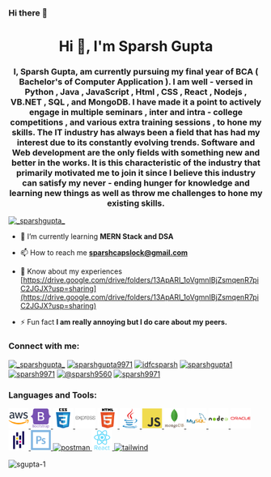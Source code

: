 ### Hi there 👋

<h1 align="center">Hi 👋, I'm Sparsh Gupta</h1>
<h3 align="center">I, Sparsh Gupta, am currently pursuing my final year of BCA ( Bachelor's of Computer Application ). I am well - versed in Python , Java , JavaScript , Html , CSS , React , Nodejs , VB.NET , SQL , and MongoDB. I have made it a point to actively engage in multiple seminars , inter and intra - college competitions , and various extra training sessions , to hone my skills. The IT industry has always been a field that has had my interest due to its constantly evolving trends. Software and Web development are the only fields with something new and better in the works. It is this characteristic of the industry that primarily motivated me to join it since I believe this industry can satisfy my never - ending hunger for knowledge and learning new things as well as throw me challenges to hone my existing skills.</h3>

<p align="left"> <a href="https://twitter.com/_sparshgupta_" target="blank"><img src="https://img.shields.io/twitter/follow/_sparshgupta_?logo=twitter&style=for-the-badge" alt="_sparshgupta_" /></a> </p>

- 🌱 I’m currently learning **MERN Stack and DSA**

- 📫 How to reach me **sparshcapslock@gmail.com**

- 📄 Know about my experiences [https://drive.google.com/drive/folders/13ApARI_1oVgmnIBjZsmqenR7piC2JGJX?usp=sharing](https://drive.google.com/drive/folders/13ApARI_1oVgmnIBjZsmqenR7piC2JGJX?usp=sharing)

- ⚡ Fun fact **I am really annoying but I do care about my peers.**

<h3 align="left">Connect with me:</h3>
<p align="left">
<a href="https://twitter.com/_sparshgupta_" target="blank"><img align="center" src="https://raw.githubusercontent.com/rahuldkjain/github-profile-readme-generator/master/src/images/icons/Social/twitter.svg" alt="_sparshgupta_" height="30" width="40" /></a>
<a href="https://linkedin.com/in/sparshgupta9971" target="blank"><img align="center" src="https://raw.githubusercontent.com/rahuldkjain/github-profile-readme-generator/master/src/images/icons/Social/linked-in-alt.svg" alt="sparshgupta9971" height="30" width="40" /></a>
<a href="https://instagram.com/idfcsparsh" target="blank"><img align="center" src="https://raw.githubusercontent.com/rahuldkjain/github-profile-readme-generator/master/src/images/icons/Social/instagram.svg" alt="idfcsparsh" height="30" width="40" /></a>
<a href="https://www.codechef.com/users/sparshgupta1" target="blank"><img align="center" src="https://cdn.jsdelivr.net/npm/simple-icons@3.1.0/icons/codechef.svg" alt="sparshgupta1" height="30" width="40" /></a>
<a href="https://www.hackerrank.com/sparsh9971" target="blank"><img align="center" src="https://raw.githubusercontent.com/rahuldkjain/github-profile-readme-generator/master/src/images/icons/Social/hackerrank.svg" alt="sparsh9971" height="30" width="40" /></a>
<a href="https://www.hackerearth.com/@sparsh9560" target="blank"><img align="center" src="https://raw.githubusercontent.com/rahuldkjain/github-profile-readme-generator/master/src/images/icons/Social/hackerearth.svg" alt="@sparsh9560" height="30" width="40" /></a>
<a href="https://auth.geeksforgeeks.org/user/sparsh9971" target="blank"><img align="center" src="https://raw.githubusercontent.com/rahuldkjain/github-profile-readme-generator/master/src/images/icons/Social/geeks-for-geeks.svg" alt="sparsh9971" height="30" width="40" /></a>
</p>

<h3 align="left">Languages and Tools:</h3>
<p align="left"> <a href="https://aws.amazon.com" target="_blank" rel="noreferrer"> <img src="https://raw.githubusercontent.com/devicons/devicon/master/icons/amazonwebservices/amazonwebservices-original-wordmark.svg" alt="aws" width="40" height="40"/> </a> <a href="https://getbootstrap.com" target="_blank" rel="noreferrer"> <img src="https://raw.githubusercontent.com/devicons/devicon/master/icons/bootstrap/bootstrap-plain-wordmark.svg" alt="bootstrap" width="40" height="40"/> </a> <a href="https://www.w3schools.com/css/" target="_blank" rel="noreferrer"> <img src="https://raw.githubusercontent.com/devicons/devicon/master/icons/css3/css3-original-wordmark.svg" alt="css3" width="40" height="40"/> </a> <a href="https://expressjs.com" target="_blank" rel="noreferrer"> <img src="https://raw.githubusercontent.com/devicons/devicon/master/icons/express/express-original-wordmark.svg" alt="express" width="40" height="40"/> </a> <a href="https://www.w3.org/html/" target="_blank" rel="noreferrer"> <img src="https://raw.githubusercontent.com/devicons/devicon/master/icons/html5/html5-original-wordmark.svg" alt="html5" width="40" height="40"/> </a> <a href="https://www.java.com" target="_blank" rel="noreferrer"> <img src="https://raw.githubusercontent.com/devicons/devicon/master/icons/java/java-original.svg" alt="java" width="40" height="40"/> </a> <a href="https://developer.mozilla.org/en-US/docs/Web/JavaScript" target="_blank" rel="noreferrer"> <img src="https://raw.githubusercontent.com/devicons/devicon/master/icons/javascript/javascript-original.svg" alt="javascript" width="40" height="40"/> </a> <a href="https://www.mongodb.com/" target="_blank" rel="noreferrer"> <img src="https://raw.githubusercontent.com/devicons/devicon/master/icons/mongodb/mongodb-original-wordmark.svg" alt="mongodb" width="40" height="40"/> </a> <a href="https://www.mysql.com/" target="_blank" rel="noreferrer"> <img src="https://raw.githubusercontent.com/devicons/devicon/master/icons/mysql/mysql-original-wordmark.svg" alt="mysql" width="40" height="40"/> </a> <a href="https://nodejs.org" target="_blank" rel="noreferrer"> <img src="https://raw.githubusercontent.com/devicons/devicon/master/icons/nodejs/nodejs-original-wordmark.svg" alt="nodejs" width="40" height="40"/> </a> <a href="https://www.oracle.com/" target="_blank" rel="noreferrer"> <img src="https://raw.githubusercontent.com/devicons/devicon/master/icons/oracle/oracle-original.svg" alt="oracle" width="40" height="40"/> </a> <a href="https://pandas.pydata.org/" target="_blank" rel="noreferrer"> <img src="https://raw.githubusercontent.com/devicons/devicon/2ae2a900d2f041da66e950e4d48052658d850630/icons/pandas/pandas-original.svg" alt="pandas" width="40" height="40"/> </a> <a href="https://www.photoshop.com/en" target="_blank" rel="noreferrer"> <img src="https://raw.githubusercontent.com/devicons/devicon/master/icons/photoshop/photoshop-line.svg" alt="photoshop" width="40" height="40"/> </a> <a href="https://postman.com" target="_blank" rel="noreferrer"> <img src="https://www.vectorlogo.zone/logos/getpostman/getpostman-icon.svg" alt="postman" width="40" height="40"/> </a> <a href="https://reactjs.org/" target="_blank" rel="noreferrer"> <img src="https://raw.githubusercontent.com/devicons/devicon/master/icons/react/react-original-wordmark.svg" alt="react" width="40" height="40"/> </a> <a href="https://tailwindcss.com/" target="_blank" rel="noreferrer"> <img src="https://www.vectorlogo.zone/logos/tailwindcss/tailwindcss-icon.svg" alt="tailwind" width="40" height="40"/> </a> </p>

<p><img align="center" src="https://github-readme-stats.vercel.app/api/top-langs?username=sgupta-1&show_icons=true&locale=en&layout=compact" alt="sgupta-1" /></p>
